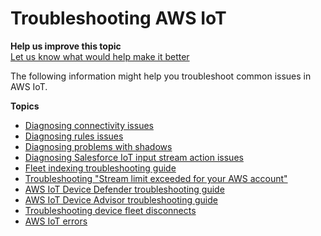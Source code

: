 # Troubleshooting AWS IoT<a name="iot_troubleshooting"></a>

**Help us improve this topic**  
 [Let us know what would help make it better](https://docs.aws.amazon.com/forms/aws-doc-feedback?hidden_service_name=IoT%20Docs&topic_url=http://docs.aws.amazon.com/en_us/iot/latest/developerguide/iot_troubleshooting.html) 

The following information might help you troubleshoot common issues in AWS IoT\.

**Topics**
+ [Diagnosing connectivity issues](diagnosing-connectivity-issues.md)
+ [Diagnosing rules issues](diagnosing-rules.md)
+ [Diagnosing problems with shadows](diagnosing-shadows.md)
+ [Diagnosing Salesforce IoT input stream action issues](diagnosing-salesforce.md)
+ [Fleet indexing troubleshooting guide](fleet-indexing-troubleshooting.md)
+ [Troubleshooting "Stream limit exceeded for your AWS account"](ota-troubleshooting-stream-limit.md)
+ [AWS IoT Device Defender troubleshooting guide](device-defender-troubleshoot.md)
+ [AWS IoT Device Advisor troubleshooting guide](device-advisor-troubleshooting.md)
+ [Troubleshooting device fleet disconnects](ota-troubleshooting-fleet-disconnects.md)
+ [AWS IoT errors](iot-errors.md)
